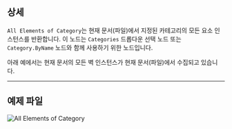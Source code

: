 ## 상세
`All Elements of Category`는 현재 문서(파일)에서 지정된 카테고리의 모든 요소 인스턴스를 반환합니다. 이 노드는 `Categories` 드롭다운 선택 노드 또는 `Category.ByName` 노드와 함께 사용하기 위한 노드입니다.

아래 예에서는 현재 문서의 모든 벽 인스턴스가 현재 문서(파일)에서 수집되고 있습니다.
___
## 예제 파일

![All Elements of Category](./DSRevitNodesUI.ElementsOfCategory_img.jpg)
